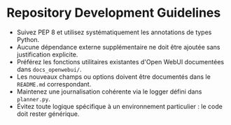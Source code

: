 # Repository Development Guidelines

- Suivez PEP 8 et utilisez systématiquement les annotations de types Python.
- Aucune dépendance externe supplémentaire ne doit être ajoutée sans justification explicite.
- Préférez les fonctions utilitaires existantes d'Open WebUI documentées dans `docs_openwebui/`.
- Les nouveaux champs ou options doivent être documentés dans le `README.md` correspondant.
- Maintenez une journalisation cohérente via le logger défini dans `planner.py`.
- Évitez toute logique spécifique à un environnement particulier : le code doit rester générique.
